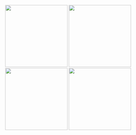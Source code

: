 <p float="left">
  <img src="https://github.com/anand-OSM/homework/assets/117770798/2d1ecebc-806a-44f9-b083-0eaddca9b974" width="200" />
  <img src="https://github.com/anand-OSM/homework/assets/117770798/0e3c73fc-05d2-4603-9f8f-940f6dca5172" width="200" />
  <img src="https://github.com/anand-OSM/homework/assets/117770798/a92287c1-2d19-42b3-b04e-a1cbba937669" width="200" /> 
  <img src="https://github.com/anand-OSM/homework/assets/117770798/14f0240c-9795-4a1f-b890-8548cad64387" width="200" />
</p>
